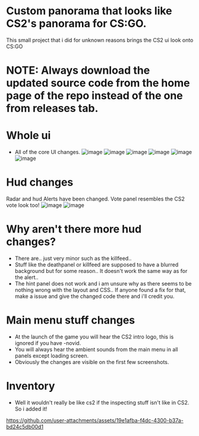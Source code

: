 # Custom panorama that looks like CS2's panorama for CS:GO.
This small project that i did for unknown reasons brings the CS2 ui look onto CS:GO

# NOTE: Always download the updated source code from the home page of the repo instead of the one from releases tab. 

# Whole ui
- All of the core UI changes.
![image](https://github.com/user-attachments/assets/b6e73b1c-8dee-40b2-976c-e4a3ca7595b9)
![image](https://github.com/user-attachments/assets/1e2823fd-e467-4c40-819f-75339ad350a9)
![image](https://github.com/user-attachments/assets/9b357f84-9c6b-4b26-9033-19d5efd2245c)
![image](https://github.com/user-attachments/assets/57b9b770-167d-4166-9b25-39e7cd662998)
![image](https://github.com/user-attachments/assets/7eca39ba-8da1-4774-9264-1ef4e1d46195)
![image](https://github.com/user-attachments/assets/c5e6b540-e018-4e38-a9cf-5ed04463cf77)


# Hud changes
Radar and hud Alerts have been changed. Vote panel resembles the CS2 vote look too!
![image](https://github.com/user-attachments/assets/837145b4-361c-48cc-98c8-731884048e8b)
![image](https://github.com/user-attachments/assets/6e0de865-623c-40e6-baeb-01e61cd23169)

# Why aren't there more hud changes?
- There are.. just very minor such as the killfeed..
- Stuff like the deathpanel or killfeed are supposed to have a blurred background but for some reason.. It doesn't work the same way as for the alert..
- The hint panel does not work and i am unsure why as there seems to be nothing wrong with the layout and CSS.. If anyone found a fix for that, make a issue and give the changed code there and i'll credit you.

# Main menu stuff changes
- At the launch of the game you will hear the CS2 intro logo, this is ignored if you have -novid.
- You will always hear the ambient sounds from the main menu in all panels except loading screen.
- Obviously the changes are visible on the first few screenshots.

# Inventory
- Well it wouldn't really be like cs2 if the inspecting stuff isn't like in CS2. So i added it!

https://github.com/user-attachments/assets/19e1afba-f4dc-4300-b37a-bd24c5db00d1





